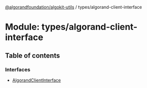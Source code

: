 [@algorandfoundation/algokit-utils](../README.md) / types/algorand-client-interface

# Module: types/algorand-client-interface

## Table of contents

### Interfaces

- [AlgorandClientInterface](../interfaces/types_algorand_client_interface.AlgorandClientInterface.md)
